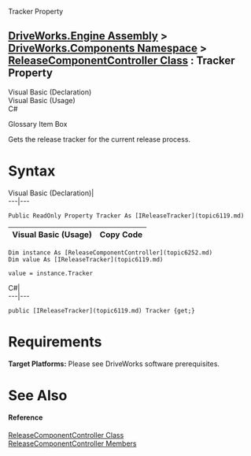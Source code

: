 Tracker Property   
  
[DriveWorks.Engine Assembly](topic2156.md) > [DriveWorks.Components Namespace](topic6089.md) > [ReleaseComponentController Class](topic6252.md) : Tracker Property  
---  
  
Visual Basic (Declaration)    
Visual Basic (Usage)    
C# 

Glossary Item Box

Gets the release tracker for the current release process. 

# Syntax

Visual Basic (Declaration)|   
---|---  
      
    
    Public ReadOnly Property Tracker As [IReleaseTracker](topic6119.md)  
  
Visual Basic (Usage)| Copy Code  
---|---  
      
    
    Dim instance As [ReleaseComponentController](topic6252.md)
    Dim value As [IReleaseTracker](topic6119.md)
     
    value = instance.Tracker  
  
C#|   
---|---  
      
    
    public [IReleaseTracker](topic6119.md) Tracker {get;}  
  
# Requirements

**Target Platforms:** Please see DriveWorks software prerequisites.

# See Also

#### Reference

[ReleaseComponentController Class](topic6252.md)   
[ReleaseComponentController Members](topic6253.md)


